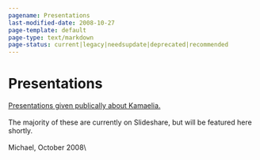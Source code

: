 ```yaml
---
pagename: Presentations
last-modified-date: 2008-10-27
page-template: default
page-type: text/markdown
page-status: current|legacy|needsupdate|deprecated|recommended
---
```

Presentations
=============

[Presentations given publically about
Kamaelia.](http://www.slideshare.net/tag/kamaelia)\
\
The majority of these are currently on Slideshare, but will be featured
here shortly.\
\
Michael, October 2008\
